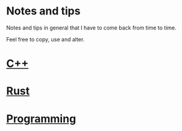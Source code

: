 # Notes and tips
Notes and tips in general that I have to come back from time to time.

Feel free to copy, use and alter.

# [C++](C++/README.md)

# [Rust](Rust/README.md)

# [Programming](programming/README.md)
